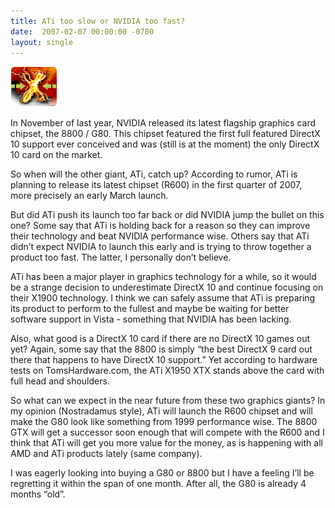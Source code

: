 ```yaml
---
title: ATi too slow or NVIDIA too fast?
date:  2007-02-07 00:00:00 -0700
layout: single
---
```


![DirectX](/images/DX.gif)

In November of last year, NVIDIA released its latest flagship graphics card chipset, the 8800 / G80. This chipset featured the first full featured DirectX 10 support ever conceived and was (still is at the moment) the only DirectX 10 card on the market.

So when will the other giant, ATi, catch up? According to rumor, ATi is planning to release its latest chipset (R600) in the first quarter of 2007, more precisely an early March launch.

But did ATi push its launch too far back or did NVIDIA jump the bullet on this one? Some say that ATi is holding back for a reason so they can improve their technology and beat NVIDIA performance wise. Others say that ATi didn’t expect NVIDIA to launch this early and is trying to throw together a product too fast. The latter, I personally don’t believe.

ATi has been a major player in graphics technology for a while, so it would be a strange decision to underestimate DirectX 10 and continue focusing on their X1900 technology. I think we can safely assume that ATi is preparing its product to perform to the fullest and maybe be waiting for better software support in Vista - something that NVIDIA has been lacking.

Also, what good is a DirectX 10 card if there are no DirectX 10 games out yet? Again, some say that the 8800 is simply “the best DirectX 9 card out there that happens to have DirectX 10 support.” Yet according to hardware tests on TomsHardware.com, the ATi X1950 XTX stands above the card with full head and shoulders.

So what can we expect in the near future from these two graphics giants? In my opinion (Nostradamus style), ATi will launch the R600 chipset and will make the G80 look like something from 1999 performance wise. The 8800 GTX will get a successor soon enough that will compete with the R600 and I think that ATi will get you more value for the money, as is happening with all AMD and ATi products lately (same company).

I was eagerly looking into buying a G80 or 8800 but I have a feeling I’ll be regretting it within the span of one month. After all, the G80 is already 4 months “old”.
